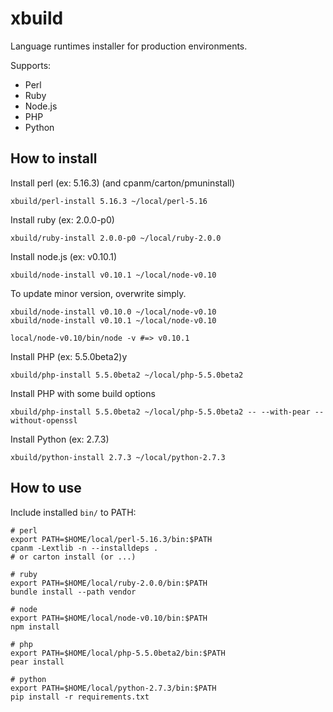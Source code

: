 # xbuild

Language runtimes installer for production environments.

Supports:
* Perl
* Ruby
* Node.js
* PHP
* Python

## How to install

Install perl (ex: 5.16.3) (and cpanm/carton/pmuninstall)

    xbuild/perl-install 5.16.3 ~/local/perl-5.16

Install ruby (ex: 2.0.0-p0)

    xbuild/ruby-install 2.0.0-p0 ~/local/ruby-2.0.0

Install node.js (ex: v0.10.1)

    xbuild/node-install v0.10.1 ~/local/node-v0.10

To update minor version, overwrite simply.

    xbuild/node-install v0.10.0 ~/local/node-v0.10
    xbuild/node-install v0.10.1 ~/local/node-v0.10
    
    local/node-v0.10/bin/node -v #=> v0.10.1

Install PHP (ex: 5.5.0beta2)y

    xbuild/php-install 5.5.0beta2 ~/local/php-5.5.0beta2

Install PHP with some build options

    xbuild/php-install 5.5.0beta2 ~/local/php-5.5.0beta2 -- --with-pear --without-openssl

Install Python (ex: 2.7.3)

    xbuild/python-install 2.7.3 ~/local/python-2.7.3

## How to use

Include installed `bin/` to PATH:

    # perl
    export PATH=$HOME/local/perl-5.16.3/bin:$PATH
    cpanm -Lextlib -n --installdeps .
    # or carton install (or ...)
    
    # ruby
    export PATH=$HOME/local/ruby-2.0.0/bin:$PATH
    bundle install --path vendor
    
    # node
    export PATH=$HOME/local/node-v0.10/bin:$PATH
    npm install
    
    # php
    export PATH=$HOME/local/php-5.5.0beta2/bin:$PATH
    pear install
    
    # python
    export PATH=$HOME/local/python-2.7.3/bin:$PATH
    pip install -r requirements.txt
